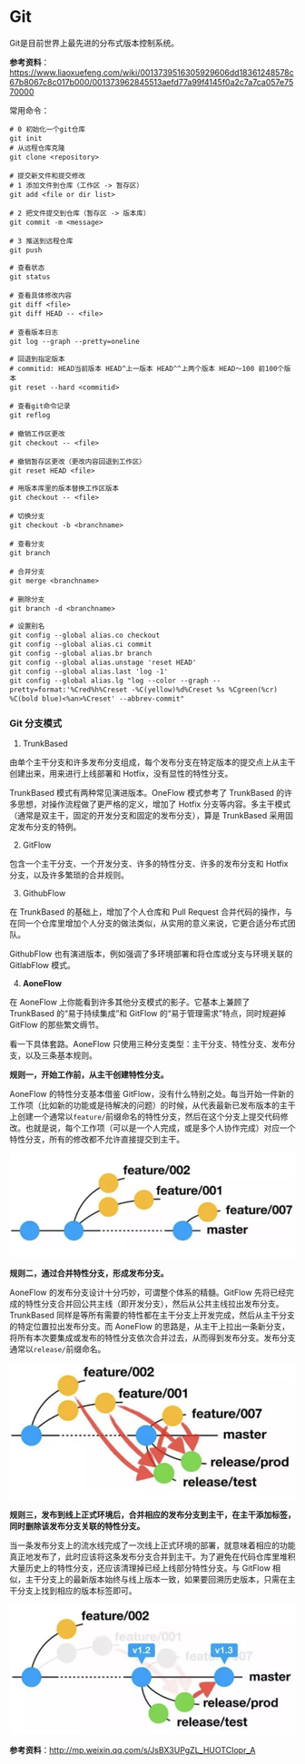 # Git

Git是目前世界上最先进的分布式版本控制系统。

**参考资料**：https://www.liaoxuefeng.com/wiki/0013739516305929606dd18361248578c67b8067c8c017b000/001373962845513aefd77a99f4145f0a2c7a7ca057e7570000

常用命令：

```
# 0 初始化一个git仓库
git init
# 从远程仓库克隆
git clone <repository>

# 提交新文件和提交修改
# 1 添加文件到仓库（工作区 -> 暂存区）
git add <file or dir list>

# 2 把文件提交到仓库（暂存区 -> 版本库）
git commit -m <message>

# 3 推送到远程仓库
git push
```

```
# 查看状态
git status

# 查看具体修改内容
git diff <file>
git diff HEAD -- <file>

# 查看版本日志
git log --graph --pretty=oneline

```

```
# 回退到指定版本
# commitid: HEAD当前版本 HEAD^上一版本 HEAD^^上两个版本 HEAD～100 前100个版本
git reset --hard <commitid>

# 查看git命令记录
git reflog

# 撤销工作区更改
git checkout -- <file>

# 撤销暂存区更改（更改内容回退到工作区）
git reset HEAD <file>

```

```
# 用版本库里的版本替换工作区版本
git checkout -- <file>

# 切换分支
git checkout -b <branchname>

# 查看分支
git branch

# 合并分支
git merge <branchname>

# 删除分支
git branch -d <branchname>

```

```
# 设置别名
git config --global alias.co checkout
git config --global alias.ci commit
git config --global alias.br branch
git config --global alias.unstage 'reset HEAD'
git config --global alias.last 'log -1'
git config --global alias.lg "log --color --graph --pretty=format:'%Cred%h%Creset -%C(yellow)%d%Creset %s %Cgreen(%cr) %C(bold blue)<%an>%Creset' --abbrev-commit"
```

### Git 分支模式

1. TrunkBased

由单个主干分支和许多发布分支组成，每个发布分支在特定版本的提交点上从主干创建出来，用来进行上线部署和 Hotfix，没有显性的特性分支。

TrunkBased 模式有两种常见演进版本。OneFlow 模式参考了 TrunkBased 的许多思想，对操作流程做了更严格的定义，增加了 Hotfix 分支等内容。多主干模式（通常是双主干，固定的开发分支和固定的发布分支），算是 TrunkBased 采用固定发布分支的特例。

2. GitFlow

包含一个主干分支、一个开发分支、许多的特性分支、许多的发布分支和 Hotfix 分支，以及许多繁琐的合并规则。

3. GithubFlow

在 TrunkBased 的基础上，增加了个人仓库和 Pull Request 合并代码的操作，与在同一个仓库里增加个人分支的做法类似，从实用的意义来说，它更合适分布式团队。

GithubFlow 也有演进版本，例如强调了多环境部署和将仓库或分支与环境关联的 GitlabFlow 模式。

4. **AoneFlow**

在 AoneFlow 上你能看到许多其他分支模式的影子。它基本上兼顾了 TrunkBased 的“易于持续集成”和 GitFlow 的“易于管理需求”特点，同时规避掉 GitFlow 的那些繁文缛节。

看一下具体套路。AoneFlow 只使用三种分支类型：主干分支、特性分支、发布分支，以及三条基本规则。

**规则一，开始工作前，从主干创建特性分支。**

AoneFlow 的特性分支基本借鉴 GitFlow，没有什么特别之处。每当开始一件新的工作项（比如新的功能或是待解决的问题）的时候，从代表最新已发布版本的主干上创建一个通常以`feature/`前缀命名的特性分支，然后在这个分支上提交代码修改。也就是说，每个工作项（可以是一个人完成，或是多个人协作完成）对应一个特性分支，所有的修改都不允许直接提交到主干。

![](./img/git-01.png)

**规则二，通过合并特性分支，形成发布分支。**

AoneFlow 的发布分支设计十分巧妙，可谓整个体系的精髓。GitFlow 先将已经完成的特性分支合并回公共主线（即开发分支），然后从公共主线拉出发布分支。TrunkBased 同样是等所有需要的特性都在主干分支上开发完成，然后从主干分支的特定位置拉出发布分支。而 AoneFlow 的思路是，从主干上拉出一条新分支，将所有本次要集成或发布的特性分支依次合并过去，从而得到发布分支。发布分支通常以`release/`前缀命名。

![](./img/git-02.png)

**规则三，发布到线上正式环境后，合并相应的发布分支到主干，在主干添加标签，同时删除该发布分支关联的特性分支。**

当一条发布分支上的流水线完成了一次线上正式环境的部署，就意味着相应的功能真正地发布了，此时应该将这条发布分支合并到主干。为了避免在代码仓库里堆积大量历史上的特性分支，还应该清理掉已经上线部分特性分支。与 GitFlow 相似，主干分支上的最新版本始终与线上版本一致，如果要回溯历史版本，只需在主干分支上找到相应的版本标签即可。

![](./img/git-03.png)


**参考资料**：http://mp.weixin.qq.com/s/JsBX3UPgZL_HUOTCIopr_A
